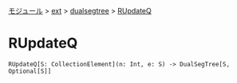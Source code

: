 [モジュール](../../index.md) > [ext](../index.md) > [dualsegtree](./index.md) > [RUpdateQ]()

# RUpdateQ

```
RUpdateQ[S: CollectionElement](n: Int, e: S) -> DualSegTree[S, Optional[S]]
```
